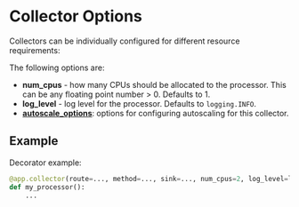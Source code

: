 # Collector Options

Collectors can be individually configured for different resource requirements:

The following options are:
- **num_cpus** - how many CPUs should be allocated to the processor. This can be any floating point number > 0. Defaults to 1.
- **log_level** - log level for the processor. Defaults to `logging.INFO`.
- [**autoscale_options**](../processors/auto-scaling-options): options for configuring autoscaling for this collector.

## Example


Decorator example:
```python
@app.collector(route=..., method=..., sink=..., num_cpus=2, log_level=logging.DEBUG, autoscaling_options=...)
def my_processor():
    ...
```

